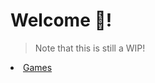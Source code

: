 # Welcome 👋!

> Note that this is still a WIP!

<li class="navbar-Games"><a href="games">Games</a></li>
